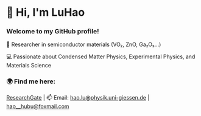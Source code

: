 <!DOCTYPE html>
<html lang="en">
<head>
    <meta charset="UTF-8">
    <meta name="viewport" content="width=device-width, initial-scale=1.0">
    <title>LuHao's Homepage</title>
</head>
<body>
    <h1>👋 Hi, I'm LuHao</h1>
    <h3>Welcome to my GitHub profile!</h3>
    <p>🔬 Researcher in semiconductor materials (VO₂, ZnO, Ga₂O₃...)</p>
    <p>💻 Passionate about Condensed Matter Physics, Experimental Physics, and Materials Science</p>
    <h3>🌍 Find me here:</h3>
    <p>
        <a href="https://www.researchgate.net/profile/Hao-Lu-67/research">ResearchGate</a> |
        📫 Email: <a href="mailto:hao.lu@physik.uni-giessen.de">hao.lu@physik.uni-giessen.de</a> |
        <a href="mailto:hao__hubu@foxmail.com">hao__hubu@foxmail.com</a>
    </p>
</body>
</html>

